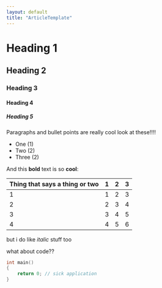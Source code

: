 ```yaml
---
layout: default
title: "ArticleTemplate"
---
```


# Heading 1

## Heading 2

### Heading 3

#### Heading 4

##### Heading 5

Paragraphs and bullet points are really cool look at these!!!!
- One (1)
- Two (2)
- Three (2)

And this **bold** text is so **cool**:

| Thing that says a thing or two | 1   | 2   | 3   |
| ------------------------------ | --- | --- | --- |
| 1                              | 1   | 2   | 3   |
| 2                              | 2   | 3   | 4   |
| 3                              | 3   | 4   | 5   |
| 4                              | 4   | 5   | 6   |

but i do like *italic* stuff too

what about code??

``` cpp
int main()
{
    return 0; // sick application
}
```